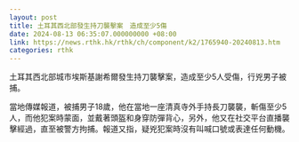 ```yaml
---
layout: post
title: 土耳其西北部發生持刀襲擊案　造成至少5傷
date: 2024-08-13 06:35:07.000000000 +08:00
link: https://news.rthk.hk/rthk/ch/component/k2/1765940-20240813.htm
categories: rthk
---
```


土耳其西北部城市埃斯基謝希爾發生持刀襲擊案，造成至少5人受傷，行兇男子被捕。

當地傳媒報道，被捕男子18歲，他在當地一座清真寺外手持長刀襲襲，斬傷至少5人，而他犯案時蒙面，並戴著頭盔和身穿防彈背心，另外，他又在社交平台直播襲擊經過，直至被警方拘捕。報道又指，疑兇犯案時沒有叫喊口號或表達任何動機。
